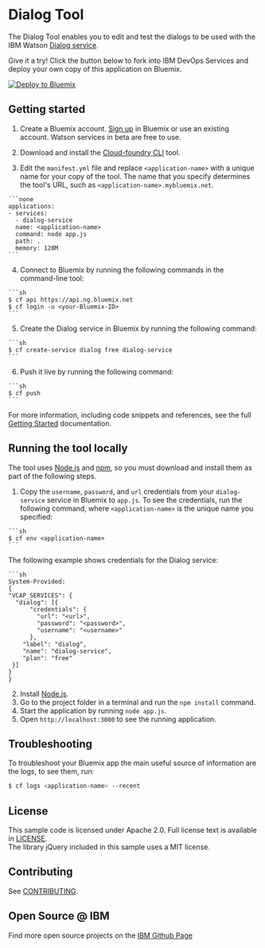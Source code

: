 # Dialog Tool

  The Dialog Tool enables you to edit and test the dialogs to be used with the IBM Watson [Dialog service][service_url].

Give it a try! Click the button below to fork into IBM DevOps Services and deploy your own copy of this application on Bluemix.

[![Deploy to Bluemix](https://bluemix.net/deploy/button.png)](https://bluemix.net/deploy?repository=https://github.com/watson-developer-cloud/dialog-tool)

## Getting started


  1. Create a Bluemix account. [Sign up][sign_up] in Bluemix or use an existing account. Watson services in beta are free to use.

  2. Download and install the [Cloud-foundry CLI][cloud_foundry] tool.

  3. Edit the `manifest.yml` file and replace `<application-name>` with a unique name for your copy of the tool. The name that you specify determines the tool's URL, such as `<application-name>.mybluemix.net`.
    
    ```none
    applications:
    - services:
      - dialog-service
      name: <application-name>
      command: node app.js
      path: .
      memory: 128M
    ```
    
  4. Connect to Bluemix by running the following commands in the command-line tool:

    ```sh
    $ cf api https://api.ng.bluemix.net
    $ cf login -u <your-Bluemix-ID>
    ```

  5. Create the Dialog service in Bluemix by running the following command:

    ```sh
    $ cf create-service dialog free dialog-service
    ```

  6. Push it live by running the following command:

    ```sh
    $ cf push
    ```

For more information, including code snippets and references, see the full [Getting Started][getting_started] documentation.
## Running the tool locally
  The tool uses [Node.js](http://nodejs.org/) and [npm](https://www.npmjs.com/), so you must download and install them as part of the following steps.

  1. Copy the `username`, `password`, and `url` credentials from your `dialog-service` service in Bluemix to `app.js`. To see the credentials, run the following command, where `<application-name>` is the unique name you specified:
    
    ```sh
    $ cf env <application-name>
    ```
   The following example shows credentials for the Dialog service:

    ```sh
    System-Provided:
    {
    "VCAP_SERVICES": {
      "dialog": [{
          "credentials": {
            "url": "<url>",
            "password": "<password>",
            "username": "<username>"
          },
        "label": "dialog",
        "name": "dialog-service",
        "plan": "free"
     }]
    }
    }

  2. Install [Node.js](http://nodejs.org/).
  3. Go to the project folder in a terminal and run the `npm install` command.
  4. Start the application by running `node app.js`.
  5. Open `http://localhost:3000` to see the running application.

## Troubleshooting

To troubleshoot your Bluemix app the main useful source of information are the logs, to see them, run:

  ```sh
  $ cf logs <application-name> --recent
  ```

## License

  This sample code is licensed under Apache 2.0. Full license text is available in [LICENSE](LICENSE).  
  The library jQuery included in this sample uses a MIT license.

## Contributing

  See [CONTRIBUTING](CONTRIBUTING.md).

## Open Source @ IBM
  Find more open source projects on the [IBM Github Page](http://ibm.github.io/)

[cloud_foundry]: https://github.com/cloudfoundry/cli
[getting_started]: http://www.ibm.com/smarterplanet/us/en/ibmwatson/developercloud/doc/getting_started/
[sign_up]: https://apps.admin.ibmcloud.com/manage/trial/bluemix.html?cm_mmc=WatsonDeveloperCloud-_-LandingSiteGetStarted-_-x-_-CreateAnAccountOnBluemixCLI
[service_url]: http://www.ibm.com/smarterplanet/us/en/ibmwatson/developercloud/doc/dialog/
